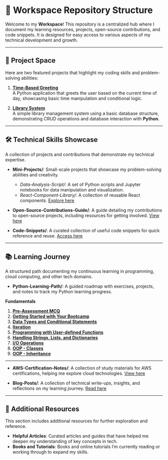 
# 🚀 Workspace Repository Structure

Welcome to my **Workspace**! This repository is a centralized hub where I document my learning resources, projects, open-source contributions, and code snippets. It is designed for easy access to various aspects of my technical development and growth.

---

## 🚀 Project Space  
Here are two featured projects that highlight my coding skills and problem-solving abilities:

1. **[Time-Based Greeting](https://github.com/GowerCampbell/Time-Based-Greeting)**  
   A Python application that greets the user based on the current time of day, showcasing basic time manipulation and conditional logic.

2. **[Library System](https://github.com/GowerCampbell/library-system)**  
   A simple library management system using a basic database structure, demonstrating CRUD operations and database interaction with **Python**.

---

## 🛠 Technical Skills Showcase

A collection of projects and contributions that demonstrate my technical expertise.

- **Mini-Projects/**: Small-scale projects that showcase my problem-solving abilities and creativity.
  - *Data-Analysis-Script/*: A set of Python scripts and Jupyter notebooks for data manipulation and visualization.
  - *React-Component-Library/*: A collection of reusable React components. [Explore here](Mini-Projects/React-Component-Library/INDEX.md)
  
- **Open-Source-Contributions-Guide/**: A guide detailing my contributions to open-source projects, including resources for getting involved. [View here](Open-Source-Contributions/Open-Source-Contributions/Open-Source-Guide.md)
  
- **Code-Snippets/**: A curated collection of useful code snippets for quick reference and reuse. [Access here](Code-Snippets/My-Code-Snippet.md)

---

## 📚 Learning Journey

A structured path documenting my continuous learning in programming, cloud computing, and other tech domains.

- **Python-Learning-Path/**: A guided roadmap with exercises, projects, and notes to track my Python learning progress.

**Fundamentals**
1. **[Pre-Assessment MCQ](https://github.com/GowerCampbell/Pre-Assessment-MCQ)**
2. **[Getting Started with Your Bootcamp](https://github.com/GowerCampbell/Getting-Started-With-Bootcamp)**
3. **[Data Types and Conditional Statements](https://github.com/GowerCampbell/Data-Types-And-Conditional-Statements)**
4. **[Iteration](https://github.com/GowerCampbell/Iteration)**
5. **[Programming with User-defined Functions](https://github.com/GowerCampbell/User-Defined-Functions)**
6. **[Handling Strings, Lists, and Dictionaries](https://github.com/GowerCampbell/Strings-Lists-Dictionaries)**
7. **[I/O Operations](https://github.com/GowerCampbell/IO-Operations)**
8. **[OOP - Classes](https://github.com/GowerCampbell/OOP-Classes)**
9. **[OOP - Inheritance](https://github.com/GowerCampbell/OOP-Inheritance)**

---

- **AWS-Certification-Notes/**: A collection of study materials for AWS certifications, helping me explore cloud technologies. [View here](Learning-Journey/AWS-Certification-Notes/README.md)
  
- **Blog-Posts/**: A collection of technical write-ups, insights, and reflections on my learning journey. [Read here](Learning-Journey/Blog-Posts/README.md)

---

## 🔗 Additional Resources

This section includes additional resources for further exploration and reference.

- **Helpful Articles**: Curated articles and guides that have helped me deepen my understanding of key concepts in tech.
- **Books and Tutorials**: Books and online tutorials I’m currently reading or working through to expand my skills.


